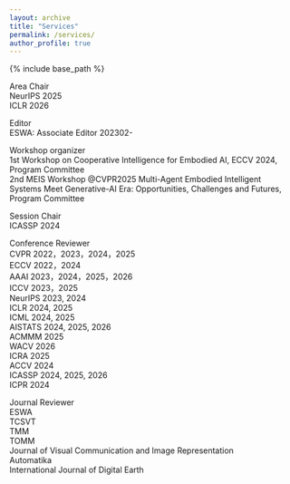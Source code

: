 ```yaml
---
layout: archive
title: "Services"
permalink: /services/
author_profile: true
---
```


{% include base_path %}

Area Chair   
NeurIPS 2025     
ICLR 2026   


Editor  
ESWA: Associate Editor 202302-  

Workshop organizer  
1st Workshop on Cooperative Intelligence for Embodied AI, ECCV 2024, Program Committee  
2nd MEIS Workshop @CVPR2025 Multi-Agent Embodied Intelligent Systems Meet Generative-AI Era: Opportunities, Challenges and Futures, Program Committee   

Session Chair      
ICASSP 2024    


Conference Reviewer  
CVPR 2022，2023，2024，2025         
ECCV 2022，2024    
AAAI 2023，2024，2025，2026          
ICCV 2023，2025       
NeurIPS 2023, 2024         
ICLR 2024, 2025     
ICML 2024, 2025      
AISTATS 2024, 2025, 2026         
ACMMM 2025    
WACV 2026    
ICRA 2025  
ACCV 2024  
ICASSP 2024, 2025, 2026         
ICPR 2024  

Journal Reviewer  
ESWA  
TCSVT   
TMM  
TOMM   
Journal of Visual Communication and Image Representation  
Automatika  
International Journal of Digital Earth  



